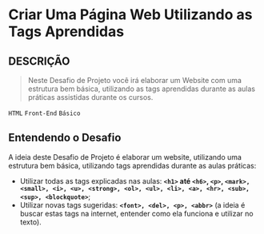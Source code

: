 # Criar Uma Página Web Utilizando as Tags Aprendidas

## DESCRIÇÃO

> Neste Desafio de Projeto você irá elaborar um Website com uma estrutura bem básica, utilizando as tags aprendidas durante as aulas práticas assistidas durante os cursos.

`HTML` `Front-End` `Básico`

## Entendendo o Desafio

A ideia deste Desafio de Projeto é elaborar um website, utilizando uma estrutura bem básica, utilizando tags aprendidas durante as aulas práticas:

- Utilizar todas as tags explicadas nas aulas: **`<h1>` até `<h6>`, `<p>`, `<mark>, <small>, <i>, <u>, <strong>, <ol>, <ul>, <li>, <a>, <hr>, <sub>, <sup>, <blockquote>`**;
- Utilizar novas tags sugeridas: **`<font>, <del>, <p>, <abbr>`** (a ideia é buscar estas tags na internet, entender como ela funciona e utilizar no texto).